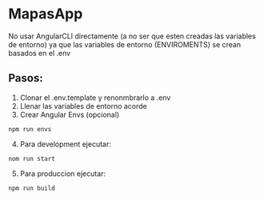 # MapasApp
No usar AngularCLI directamente (a no ser que esten creadas las variables de entorno) ya que las variables de entorno (ENVIROMENTS) se crean basados en el .env

## Pasos:
1. Clonar el .env.template y renonmbrarlo a .env
2. Llenar las variables de entorno acorde
3. Crear Angular Envs (opcional)
```
npm run envs
```

4. Para development ejecutar:
```
nom run start
```

5. Para produccion ejecutar:
```
npm run build
```
